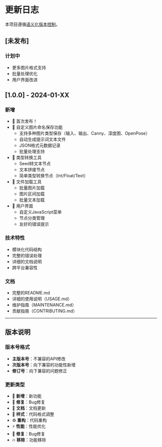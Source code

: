 # 更新日志

本项目遵循[语义化版本控制](https://semver.org/lang/zh-CN/)。

## [未发布]

### 计划中
- 更多图片格式支持
- 批量处理优化
- 用户界面改进

## [1.0.0] - 2024-01-XX

### 新增
- 🎉 首次发布！
- 📝 自定义图片命名保存功能
  - 支持多种图片类型保存（输入、输出、Canny、深度图、OpenPose）
  - 自动生成提示词文本文件
  - JSON格式元数据记录
  - 批量处理支持
- 🔄 类型转换工具
  - Seed转文本节点
  - 文本拼接节点
  - 简单类型转换节点（Int/Float/Text）
- 📁 文件加载工具
  - 批量图片加载
  - 图片区间加载
  - 批量文本加载
- 🎨 用户界面
  - 自定义JavaScript菜单
  - 节点分类管理
  - 友好的错误提示

### 技术特性
- 模块化代码结构
- 完整的错误处理
- 详细的文档说明
- 跨平台兼容性

### 文档
- 完整的README.md
- 详细的使用说明（USAGE.md）
- 维护指南（MAINTENANCE.md）
- 贡献指南（CONTRIBUTING.md）

---

## 版本说明

### 版本号格式
- **主版本号**：不兼容的API修改
- **次版本号**：向下兼容的功能性新增
- **修订号**：向下兼容的问题修正

### 更新类型
- 🎉 **新增**：新功能
- 🔧 **修复**：Bug修复
- 📝 **文档**：文档更新
- 🎨 **样式**：代码格式调整
- ♻️ **重构**：代码重构
- ⚡ **性能**：性能优化
- 🐛 **修复**：Bug修复
- 🔥 **移除**：功能移除 